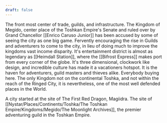 ```yaml
---
draft: false
---
```

The front most center of trade, guilds, and infrastructure. The Kingdom of Megido, center place of the Toshkan Empire's Senate and ruled over by Grand Chancellor [[Enrico Caruso Junior]] has been accused by some of seeing the city as one big game. Fervently encouraging the rise in Guilds and adventurers to come to the city, in lieu of doing much to improve the kingdoms vast income disparity. It's entertainment district is almost as legendary as [[Heimdall Station]], where the [[Bifrost Express]] makes port from every corner of the globe. It's three dimensional, clockwork like design, and incredible culture has made it a vacationers hotspot. It is the haven for adventurers, guild masters and thieves alike. Everybody buying here. The only Kingdom not on the continental Toshka, and not within the reach of the Ringed City, it is nevertheless, one of the most well defended places in the World.

A city started at the site of The First Red Dragon, Magiidra. The site of [[Nystar/Places/Continents/Toshka/The Toshkan Empire/Kingdoms/Megido/The Moonlight Archives]], the premier adventuring guild in the Toshkan Empire. 